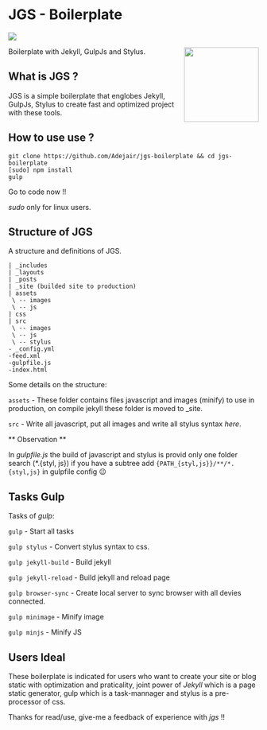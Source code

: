 JGS - Boilerplate
=============           
![](https://travis-ci.org/Adejair/jgs-boilerplate.svg)

<img src="http://i.imgur.com/5hXAO8E.png" align="right" height="150">   
Boilerplate with Jekyll, GulpJs and Stylus.


What is JGS ?
----------

JGS is a simple boilerplate that englobes Jekyll, GulpJs, Stylus to create fast and optimized project with these tools.


How to use use ?
----------

```
git clone https://github.com/Adejair/jgs-boilerplate && cd jgs-boilerplate
[sudo] npm install
gulp
```
Go to code now !!

*sudo* only for linux users.

Structure of JGS
----------
A structure and definitions of JGS.
```
| _includes
| _layouts
| _posts
| _site (builded site to production)
| assets
 \ -- images
 \ -- js
| css
| src
 \ -- images
 \ -- js
 \ -- stylus
- _config.yml
-feed.xml
-gulpfile.js
-index.html
```
Some details on the structure:

`assets` - These folder contains files javascript and images (minify) to use in production, on compile jekyll these folder is moved to \_site.

`src` - Write all javascript, put all images and write all stylus syntax *here*.

** Observation **

In _gulpfile.js_ the build of javascript and stylus is provid only one folder search (\*.{styl, js}) if you have a subtree add `{PATH_{styl,js}}/**/*.{styl,js}` in gulpfile config :wink:

Tasks Gulp
----------

Tasks of _gulp_:

`gulp` - Start all tasks

`gulp stylus` - Convert stylus syntax to css.

`gulp jekyll-build` - Build jekyll

`gulp jekyll-reload` - Build jekyll and reload page

`gulp browser-sync` - Create local server to sync browser with all devies connected.

`gulp minimage` - Minify image

`gulp minjs` -  Minify JS

Users Ideal
----------

These boilerplate is indicated for users who want to create your site or blog static with optimization and praticality, joint power of _Jekyll_ which is a page static generator, gulp which is a task-mannager and stylus is a pre-processor of css.

Thanks for read/use, give-me a feedback of experience with *jgs* !!
